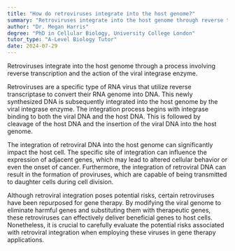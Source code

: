 ```yaml
---
title: "How do retroviruses integrate into the host genome?"
summary: "Retroviruses integrate into the host genome through reverse transcription and integration by the viral integrase enzyme."
author: "Dr. Megan Harris"
degree: "PhD in Cellular Biology, University College London"
tutor_type: "A-Level Biology Tutor"
date: 2024-07-29
---
```


Retroviruses integrate into the host genome through a process involving reverse transcription and the action of the viral integrase enzyme.

Retroviruses are a specific type of RNA virus that utilize reverse transcriptase to convert their RNA genome into DNA. This newly synthesized DNA is subsequently integrated into the host genome by the viral integrase enzyme. The integration process begins with integrase binding to both the viral DNA and the host DNA. This is followed by cleavage of the host DNA and the insertion of the viral DNA into the host genome.

The integration of retroviral DNA into the host genome can significantly impact the host cell. The specific site of integration can influence the expression of adjacent genes, which may lead to altered cellular behavior or even the onset of cancer. Furthermore, the integration of retroviral DNA can result in the formation of proviruses, which are capable of being transmitted to daughter cells during cell division.

Although retroviral integration poses potential risks, certain retroviruses have been repurposed for gene therapy. By modifying the viral genome to eliminate harmful genes and substituting them with therapeutic genes, these retroviruses can effectively deliver beneficial genes to host cells. Nonetheless, it is crucial to carefully evaluate the potential risks associated with retroviral integration when employing these viruses in gene therapy applications.
    